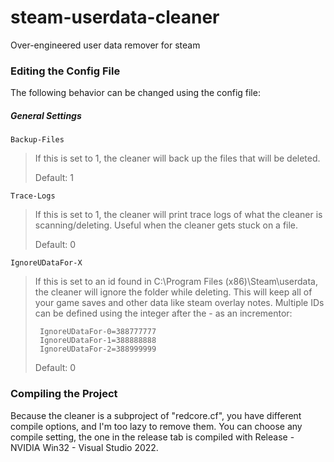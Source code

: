 # steam-userdata-cleaner

Over-engineered user data remover for steam

### Editing the Config File 
The following behavior can be changed using the config file:
##### General Settings

    Backup-Files

>  If this is set to 1, the cleaner will back up the files that will be deleted.
>  
>  Default: 1

    Trace-Logs
> If this is set to 1, the cleaner will print trace logs of what the cleaner is scanning/deleting.
> Useful when the cleaner gets stuck on a file.
> 
> Default: 0

    IgnoreUDataFor-X
> If this is set to an id found in C:\Program Files (x86)\Steam\userdata, the cleaner will ignore the folder while deleting.
> This will keep all of your game saves and other data like steam overlay notes. 
> Multiple IDs can be defined using the integer after the - as an incrementor:
> ```
>  IgnoreUDataFor-0=388777777
>  IgnoreUDataFor-1=388888888
>  IgnoreUDataFor-2=388999999
> ```
> Default: 0

### Compiling the Project

Because the cleaner is a subproject of "redcore.cf", you have different compile options, and I'm too lazy to remove them. You can choose any compile setting, the one in the release tab is compiled with Release - NVIDIA Win32 - Visual Studio 2022.
